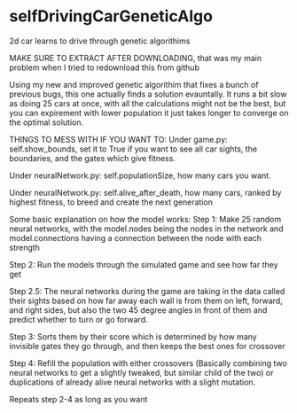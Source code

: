 # selfDrivingCarGeneticAlgo
2d car learns to drive through genetic algorithims

MAKE SURE TO EXTRACT AFTER DOWNLOADING, that was my main problem when I tried to redownload this from github


Using my new and improved genetic algorithim that fixes a bunch of previous bugs, this one actually finds a solution evauntally. It runs a bit slow as doing 25 cars at once, with all the calculations might not be the best, but you can expirement with lower population it just takes longer to converge on the optimal solution. 

THINGS TO MESS WITH IF YOU WANT TO:
Under game.py: self.show_bounds, set it to True if you want to see all car sights, the boundaries, and the gates which give fitness.

Under neuralNetwork.py: self.populationSize, how many cars you want.

Under neuralNetwork.py: self.alive_after_death, how many cars, ranked by highest fitness, to breed and create the next generation


Some basic explanation on how the model works:
Step 1: Make 25 random neural networks, with the model.nodes being the nodes in the network and model.connections having a connection between the node with each strength

Step 2: Run the models through the simulated game and see how far they get

Step 2.5: The neural networks during the game are taking in the data called their sights based on how far away each wall is from them on left, forward, and right sides, but also the two 45 degree angles in front of them and predict whether to turn or go forward.

Step 3: Sorts them by their score which is determined by how many invisible gates they go through, and then keeps the best ones for crossover

Step 4: Refill the population with either crossovers (Basically combining two neural networks to get a slightly tweaked, but similar child of the two) or duplications of already alive neural networks with a slight mutation.

Repeats step 2-4 as long as you want
